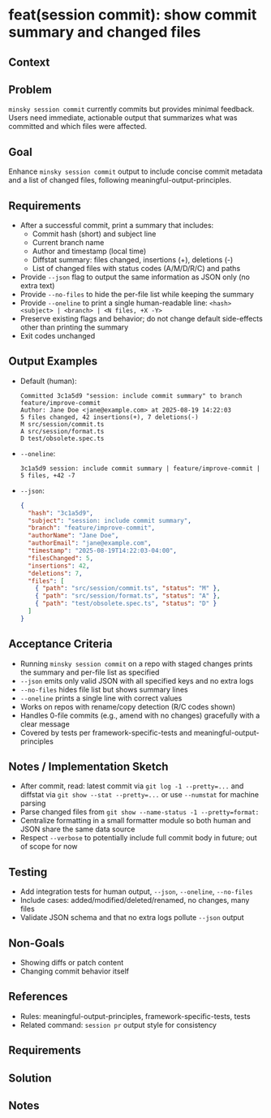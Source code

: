 # feat(session commit): show commit summary and changed files

## Context

## Problem
`minsky session commit` currently commits but provides minimal feedback. Users need immediate, actionable output that summarizes what was committed and which files were affected.

## Goal
Enhance `minsky session commit` output to include concise commit metadata and a list of changed files, following meaningful-output-principles.

## Requirements
- After a successful commit, print a summary that includes:
  - Commit hash (short) and subject line
  - Current branch name
  - Author and timestamp (local time)
  - Diffstat summary: files changed, insertions (+), deletions (-)
  - List of changed files with status codes (A/M/D/R/C) and paths
- Provide `--json` flag to output the same information as JSON only (no extra text)
- Provide `--no-files` to hide the per-file list while keeping the summary
- Provide `--oneline` to print a single human-readable line: `<hash> <subject> | <branch> | <N files, +X -Y>`
- Preserve existing flags and behavior; do not change default side-effects other than printing the summary
- Exit codes unchanged

## Output Examples
- Default (human):
  ```
  Committed 3c1a5d9 "session: include commit summary" to branch feature/improve-commit
  Author: Jane Doe <jane@example.com> at 2025-08-19 14:22:03
  5 files changed, 42 insertions(+), 7 deletions(-)
  M src/session/commit.ts
  A src/session/format.ts
  D test/obsolete.spec.ts
  ```
- `--oneline`:
  ```
  3c1a5d9 session: include commit summary | feature/improve-commit | 5 files, +42 -7
  ```
- `--json`:
  ```json
  {
    "hash": "3c1a5d9",
    "subject": "session: include commit summary",
    "branch": "feature/improve-commit",
    "authorName": "Jane Doe",
    "authorEmail": "jane@example.com",
    "timestamp": "2025-08-19T14:22:03-04:00",
    "filesChanged": 5,
    "insertions": 42,
    "deletions": 7,
    "files": [
      { "path": "src/session/commit.ts", "status": "M" },
      { "path": "src/session/format.ts", "status": "A" },
      { "path": "test/obsolete.spec.ts", "status": "D" }
    ]
  }
  ```

## Acceptance Criteria
- Running `minsky session commit` on a repo with staged changes prints the summary and per-file list as specified
- `--json` emits only valid JSON with all specified keys and no extra logs
- `--no-files` hides file list but shows summary lines
- `--oneline` prints a single line with correct values
- Works on repos with rename/copy detection (R/C codes shown)
- Handles 0-file commits (e.g., amend with no changes) gracefully with a clear message
- Covered by tests per framework-specific-tests and meaningful-output-principles

## Notes / Implementation Sketch
- After commit, read: latest commit via `git log -1 --pretty=...` and diffstat via `git show --stat --pretty=...` or use `--numstat` for machine parsing
- Parse changed files from `git show --name-status -1 --pretty=format:`
- Centralize formatting in a small formatter module so both human and JSON share the same data source
- Respect `--verbose` to potentially include full commit body in future; out of scope for now

## Testing
- Add integration tests for human output, `--json`, `--oneline`, `--no-files`
- Include cases: added/modified/deleted/renamed, no changes, many files
- Validate JSON schema and that no extra logs pollute `--json` output

## Non-Goals
- Showing diffs or patch content
- Changing commit behavior itself

## References
- Rules: meaningful-output-principles, framework-specific-tests, tests
- Related command: `session pr` output style for consistency

## Requirements

## Solution

## Notes
